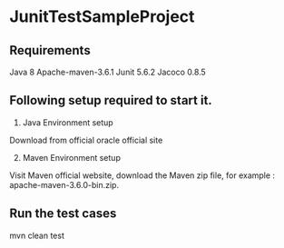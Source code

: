 # JunitTestSampleProject


## Requirements


Java 8
Apache-maven-3.6.1
Junit 5.6.2
Jacoco 0.8.5


## Following setup required to start it.

1) Java Environment setup

Download from official oracle official site

2) Maven Environment setup

Visit Maven official website, download the Maven zip file, for example : apache-maven-3.6.0-bin.zip.


## Run the test cases

mvn clean test
